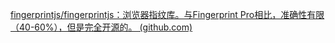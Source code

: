 [fingerprintjs/fingerprintjs：浏览器指纹库。与Fingerprint Pro相比，准确性有限（40-60%），但是完全开源的。 (github.com)](https://github.com/fingerprintjs/fingerprintjs)
